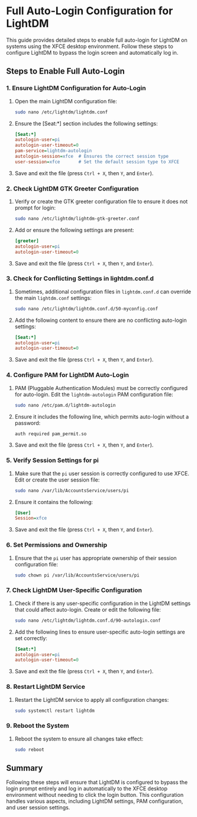 
# Full Auto-Login Configuration for LightDM

This guide provides detailed steps to enable full auto-login for LightDM on systems using the XFCE desktop environment. Follow these steps to configure LightDM to bypass the login screen and automatically log in.

## Steps to Enable Full Auto-Login

### 1. Ensure LightDM Configuration for Auto-Login

1. Open the main LightDM configuration file:
    ```bash
    sudo nano /etc/lightdm/lightdm.conf
    ```
2. Ensure the [Seat:*] section includes the following settings:
    ```ini
    [Seat:*]
    autologin-user=pi
    autologin-user-timeout=0
    pam-service=lightdm-autologin
    autologin-session=xfce  # Ensures the correct session type
    user-session=xfce       # Set the default session type to XFCE
    ```
3. Save and exit the file (press `Ctrl + X`, then `Y`, and `Enter`).

### 2. Check LightDM GTK Greeter Configuration

1. Verify or create the GTK greeter configuration file to ensure it does not prompt for login:
    ```bash
    sudo nano /etc/lightdm/lightdm-gtk-greeter.conf
    ```
2. Add or ensure the following settings are present:
    ```ini
    [greeter]
    autologin-user=pi
    autologin-user-timeout=0
    ```
3. Save and exit the file (press `Ctrl + X`, then `Y`, and `Enter`).

### 3. Check for Conflicting Settings in lightdm.conf.d

1. Sometimes, additional configuration files in `lightdm.conf.d` can override the main `lightdm.conf` settings:
    ```bash
    sudo nano /etc/lightdm/lightdm.conf.d/50-myconfig.conf
    ```
2. Add the following content to ensure there are no conflicting auto-login settings:
    ```ini
    [Seat:*]
    autologin-user=pi
    autologin-user-timeout=0
    ```
3. Save and exit the file (press `Ctrl + X`, then `Y`, and `Enter`).

### 4. Configure PAM for LightDM Auto-Login

1. PAM (Pluggable Authentication Modules) must be correctly configured for auto-login. Edit the `lightdm-autologin` PAM configuration file:
    ```bash
    sudo nano /etc/pam.d/lightdm-autologin
    ```
2. Ensure it includes the following line, which permits auto-login without a password:
    ```bash
    auth required pam_permit.so
    ```
3. Save and exit the file (press `Ctrl + X`, then `Y`, and `Enter`).

### 5. Verify Session Settings for pi

1. Make sure that the `pi` user session is correctly configured to use XFCE. Edit or create the user session file:
    ```bash
    sudo nano /var/lib/AccountsService/users/pi
    ```
2. Ensure it contains the following:
    ```ini
    [User]
    Session=xfce
    ```
3. Save and exit the file (press `Ctrl + X`, then `Y`, and `Enter`).

### 6. Set Permissions and Ownership

1. Ensure that the `pi` user has appropriate ownership of their session configuration file:
    ```bash
    sudo chown pi /var/lib/AccountsService/users/pi
    ```

### 7. Check LightDM User-Specific Configuration

1. Check if there is any user-specific configuration in the LightDM settings that could affect auto-login. Create or edit the following file:
    ```bash
    sudo nano /etc/lightdm/lightdm.conf.d/90-autologin.conf
    ```
2. Add the following lines to ensure user-specific auto-login settings are set correctly:
    ```ini
    [Seat:*]
    autologin-user=pi
    autologin-user-timeout=0
    ```
3. Save and exit the file (press `Ctrl + X`, then `Y`, and `Enter`).

### 8. Restart LightDM Service

1. Restart the LightDM service to apply all configuration changes:
    ```bash
    sudo systemctl restart lightdm
    ```

### 9. Reboot the System

1. Reboot the system to ensure all changes take effect:
    ```bash
    sudo reboot
    ```

## Summary

Following these steps will ensure that LightDM is configured to bypass the login prompt entirely and log in automatically to the XFCE desktop environment without needing to click the login button. This configuration handles various aspects, including LightDM settings, PAM configuration, and user session settings.


